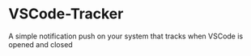 # VSCode-Tracker
A simple notification push on your system that tracks when VSCode is opened and closed
